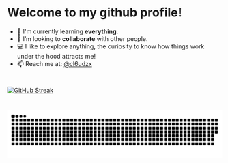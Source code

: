 #  Welcome to my github profile! 
 
<!---Introduction text---> 

- 🌱 I'm currently learning **everything**.
- :eyes: I’m looking to **collaborate** with other people.
- :computer:     I like to explore anything, the curiosity to know how things work under the hood attracts me!
- 📫 Reach me at: [@cl6udzx](https://www.instagram.com/cl6udzx/)

#

<!--- My current stats---> 

[![GitHub Streak](https://streak-stats.demolab.com?user=cl6udzx&theme=transparent&hide_border=true&date_format=n%2Fj%5B%2FY%5D&mode=weekly)](https://git.io/streak-stats)

#
![Snake animation](https://github.com/cl6udzx/cl6udzx/blob/output/github-contribution-grid-snake.svg)

